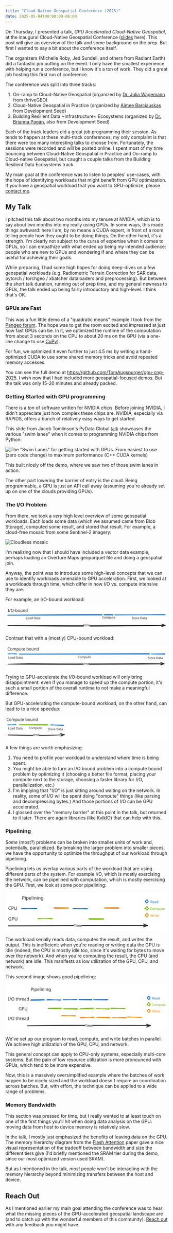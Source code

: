 ```yaml
---
title: "Cloud Native Geospatial Conference (2025)"
date: 2025-05-04T00:00:00-06:00
---
```


On Thursday, I presented a talk, *GPU Accelerated Cloud-Native Geospatial*, at the
inaugural Cloud-Native Geospatial Conference ([slides] here). This post will
give an overview of the talk and some background on the prep. But first I wanted
to say a bit about the conference itself.

The organizers (Michelle Roby, Jed Sundell, and others from Radiant Earth) did a
fantastic job putting on the event. I only have the smallest experience with
helping run a conference, but I know it's a ton of work. They did a great job
hosting this first run of conference.

The conference was split into three tracks:

1. On-ramp to Cloud-Native Geospatial (organized by [Dr. Julia Wagemann](https://www.linkedin.com/in/julia-wagemann/) from
   thriveGEO)
2. Cloud-Native Geospatial in Practice (organized by [Aimee Barciauskas](https://www.linkedin.com/in/abarciauskas/) from
   Development Seed)
3. Building Resilient Data ~Infrastructure~ Ecosystems (organized by [Dr. Brianna
   Pagán](https://www.linkedin.com/in/brianna-r-pag%C3%A1n-phd-8a49a46b/), also from Development Seed)

Each of the track leaders did a great job programming their session. As tends to
happen at these multi-track conferences, my only complaint is that there were
too many interesting talks to choose from. Fortunately, the sessions were
recorded and will be posted online. I spent most of my time bouncing between
Cloud-Native Geospatial in Practice and On-ramp to Cloud-native Geospatial, but
caught a couple talks from the Building Resilient Data Ecosystems track. 

My main goal at the conference was to listen to peoples' use-cases, with the
hope of identifying workloads that might benefit from GPU optimization. If *you*
have a geospatial workload that you want to GPU-optimize, please [contact
me](mailto:toaugspurger@nvidia.com).

## My Talk

I pitched this talk about two months into my tenure at NVIDIA, which is to say
about two months into my really using GPUs. In some ways, this made things
awkward: here I am, by no means a CUDA expert, in front of a room telling people
how they ought to be doing things. On the other hand, it's a strength. I'm
clearly not subject to the curse of expertise when it comes to GPUs, so I can
empathize with what ended up being my intended audience: people who are new to
GPUs and wondering if and where they can be useful for achieving their goals.

While preparing, I had some high hopes for doing deep-dives on a few geospatial
workloads (e.g. Radiometric Terrain Correction for SAR data, pytorch / torchgeo
/ xbatcher dataloaders and preprocessing). But between the short talk duration,
running out of prep time, and my general newness to GPUs, the talk ended up
being fairly introductory and high-level. I think that's OK.

### GPUs are Fast

This was a fun little demo of a "quadratic means" example I took from the
[Pangeo forum]. The hope was to get the room excited and impressed at just how
fast GPUs can be. In it, we optimized the runtime of the computation from about
3 seconds on the CPU to about 20 ms on the GPU (via a one-line change to use
[CuPy]).

For fun, we optimized it even further to just 4.5 ms by writing a hand-optimized
CUDA to use some shared memory tricks and avoid repeated memory accesses.

You can see the full demo at https://github.com/TomAugspurger/gpu-cng-2025. I
wish now that I had included more geospatial-focused demos. But the talk was
only 15-20 minutes and already packed.

### Getting Started with GPU programming

There is a *ton* of software written for NVIDIA chips. Before joining NVIDIA, I
didn't appreciate just how complex these chips are. NVIDIA, especially via
RAPIDS, offers a bunch of relatively easy ways to get started.

This slide from Jacob Tomlinson's PyData Global
[talk](https://global2024.pydata.org/cfp/talk/BUC3GV/) showcases the various
"swim lanes" when it comes to programming NVIDIA chips from Python:

![The "Swim Lanes" for getting started with GPUs. From easiest to use (zero code change) to maximum performance (C++ CUDA kernels)](https://github.com/user-attachments/assets/0b0aeda2-6cdc-4946-9b99-3dce73776f0f)

This built nicely off the demo, where we saw two of those swim lanes in action.

The other part lowering the barrier of entry is the cloud. Being programmable, a
GPU is just an API call away (assuming you're already set up on one of the
clouds providing GPUs).

### The I/O Problem

From there, we took a *very* high level overview of some geospatial workloads.
Each loads some data (which we assumed came from Blob Storage), computed some
result, and stored that result. For example, a cloud-free mosaic from some
Sentinel-2 imagery:

![Cloudless mosaic](https://ai4edatasetspublicassets.blob.core.windows.net/assets/notebook-output/tutorials-cloudless-mosaic-sentinel2.ipynb/9.png)

I'm realizing now that I should have included a vector data example, perhaps
loading an Overture Maps geoparquet file and doing a geospatial join.

Anyway, the point was to introduce some high-level concepts that we can use to
identify workloads amenable to GPU acceleration. First, we looked at a workloads
through time, which differ in how I/O vs. compute intensive they are.

For example, an I/O-bound workload:

<img src="/assets/cng-forum-2025-iobound.svg"/>

Contrast that with a (mostly) CPU-bound workload:

<img src="/assets/cng-forum-2025-compute.svg"/>

Trying to GPU-accelerate the I/O-bound workload will only bring disappointment: even if you manage to speed up the compute portion, it's such a small portion of the overall runtime to not make a meaningful difference.

But GPU-accelerating the compute-bound workload, on the other hand, can lead to
to a nice speedup:

<img src="/assets/cng-forum-2025-compute-optimized.svg"/>

A few things are worth emphasizing:

1. You need to profile your workload to understand where time is being spent.
2. You might be able to turn an I/O bound problem into a compute bound problem
   by optimizing it (choosing a better file format, placing your compute next to
   the storage, choosing a faster library for I/O, parallelization, etc.)
3. I'm implying that "I/O" is just sitting around waiting on the network. In
   reality, some of I/O will be spent doing "compute" things (like parsing and
   decompressing bytes.) And those portions of I/O can be GPU accelerated.
4. I glossed over the "memory barrier" at this point in the talk, but returned
   to it later. There are again libraries (like
   [KvikIO](https://docs.rapids.ai/api/kvikio/stable/)) that can help with this.

### Pipelining

*Some* (most?) problems can be broken into smaller units of work and,
potentially, parallelized. By breaking the larger problem into smaller pieces,
we have the opportunity to optimize the throughput of our workload through pipelining.

Pipelining lets us overlap various parts of the workload that are using
different parts of the system. For example I/O, which is mostly exercising the
network, can be pipelined with computation, which is mostly exercising the GPU.
First, we look at some poor pipelining:

<img src="/assets/cng-forum-2025-pipeline-bad.svg"/>

The workload serially reads data, computes the result, and writes the output.
This is inefficient: when you're reading or writing data the GPU is idle
(indeed, the CPU is mostly idle too, since it's waiting for bytes to move over
the network). And when you're computing the result, the CPU (and network) are
idle. This manifests as low utilization of the GPU, CPU, and network.

This second image shows good pipelining:

<img src="/assets/cng-forum-2025-pipeline-good.svg"/>

We've set up our program to read, compute, and write batches in parallel. We achieve high utilization of the GPU, CPU, and network.

This general concept can apply to CPU-only systems, especially multi-core
systems. But the pain of low resource utilization is more pronounced with GPUs,
which tend to be more expensive.

Now, this is a massively oversimplified example where the batches of work happen
to be nicely sized and the workload doesn't require an coordination across
batches. But, with effort, the technique can be applied to a wide range of
problems.

### Memory Bandwidth

This section was pressed for time, but I really wanted to at least touch on one
of the first things you'll hit when doing data analysis on the GPU: moving data
from host to device memory is relatively slow.

In the talk, I mostly just emphasized the benefits of leaving data on the GPU.
The memory hierarchy diagram from the [Flash
Attention](https://github.com/Dao-AILab/flash-attention) paper gave a nice
visual representation of the tradeoff between bandwidth and size the different
tiers give (I'd briefly mentioned the SRAM tier during the demo, since our most
optimized version used SRAM).

But as I mentioned in the talk, *most* people won't be interacting with the memory
hierarchy beyond minimizing transfers between the host and device.

## Reach Out

As I mentioned earlier my main goal attending the conference was to hear what
the missing pieces of the GPU-accelerated geospatial landscape are (and to catch
up with the wonderful members of this community). [Reach
out](mailto:toaugspurger@nvidia.com) with any feedback you might have.

[slides]: https://tomaugspurger.net/assets/gpu-accelerated-cng.pdf
[Pangeo forum]: https://discourse.pangeo.io/
[CuPy]: https://cupy.dev/